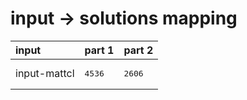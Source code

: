 # input -> solutions mapping
|input|part 1|part 2|
|:---|:---|:---|
|input-mattcl|<pre>4536</pre>|<pre>2606</pre>|
